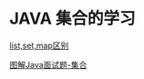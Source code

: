 # JAVA 集合的学习

[list,set,map区别](http://blog.csdn.net/vstar283551454/article/details/8682655#comments)

[图解Java面试题-集合](http://www.jianshu.com/p/4dc43a640460)


